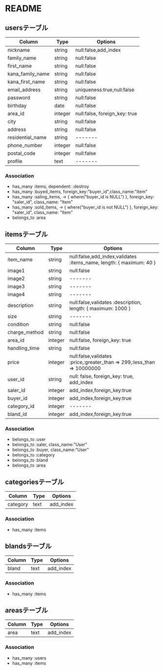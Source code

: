 # README

## usersテーブル

|Column|Type|Options|
|------|----|-------|
|nickname|string|null:false,add_index|
|family_name|string|null:false|
|first_name|string|null:false|
|kana_family_name|string|null:false|
|kana_first_name|string|null:false|
|email_address|string|uniqueness:true,null:false|
|password|string|null:false|
|birthday|date|null:false|
|area_id|integer|null:false, foreign_key: true|
|city|string|null:false|
|address|string|null:false|
|residential_name|string|-------|
|phone_number|integer|null:false|
|postal_code|integer|null:false|
|profile|text|-------|

### Association
- has_many :items, dependent: :destroy
- has_many :buyed_items, foreign_key:"buyer_id",class_name:"Item"
- has_many :saling_items, -> { where("buyer_id is NULL") }, foreign_key: "saler_id", class_name: "Item"
- has_many :sold_items, -> { where("buyer_id is not NULL") }, foreign_key: "saler_id", class_name: "Item"
- belongs_to :area

## itemsテーブル

|Column|Type|Options|
|------|----|-------|
|item_name|string|null:false,add_index,validates :items_name, length: { maximum: 40 }|
|image1|string|null:false|
|image2|string|-------|
|image3|string|-------|
|image4|string|-------|
|description|string|null:false,validates :description, length: { maximum: 1000 }|
|size|string|-------|
|condition|string|null:false|
|charge_method|string|null:false|
|area_id|integer|null:false, foreign_key: true|
|handling_time|string|null:false|
|price|integer|null:false,validates :price,:greater_than => 299,:less_than => 10000000|
|user_id|string|null: false, foreign_key: true, add_index|
|saler_id|integer|add_index,foreign_key:true|
|buyer_id|integer|add_index,foreign_key:true|
|category_id|integer|-------|
|bland_id|integer|add_index,foreign_key:true|

### Association
- belongs_to :user
- belongs_to :saler, class_name:"User"
- belongs_to :buyer, class_name:"User"
- belongs_to :category
- belongs_to :bland
- belongs_to :area

## categoriesテーブル

|Column|Type|Options|
|------|----|-------|
|category|text|add_index|

### Association
- has_many :items


## blandsテーブル

|Column|Type|Options|
|------|----|-------|
|bland|text|add_index|

### Association
- has_many :items

## areasテーブル

|Column|Type|Options|
|------|----|-------|
|area|text|add_index|
### Association
- has_many :users
- has_many :items
